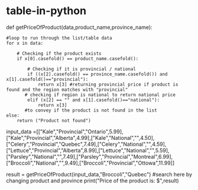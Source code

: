 # table-in-python
def getPriceOfProduct(data,product_name,province_name):
   
    #loop to run through the list/table data
    for x in data:
       
        # Checking if the product exists
        if x[0].casefold() == product_name.casefold():
           
            # Checking if it is provincial / national
            if ((x[2].casefold() == province_name.casefold()) and x[1].casefold()=="provincial"):
                return x[3] #returning provincial price if product is found and the region matches with "provincial"
           # checking if region is national to return national price
            elif (x[2] == "" and x[1].casefold()=="national"):
                return x[3]
           #to convey if the product is not found in the list
    else:
        return ("Product not found")                
           
input_data =[["Kale","Provincial","Ontario",5.99],["Kale","Provincial","Alberta",4.99],["Kale","National","",4.50],
             ["Celery","Provincial","Quebec",7.49],["Celery","National","",4.59],
             ["Lettuce","Provincial","Alberta",8.99],["Lettuce","National","",5.59],
             ["Parsley","National","",7.49],["Parsley","Provincial","Montreal",6.99],
             ["Broccoli","National","",9.49],["Broccoli","Provincial","Ottowa",11.99]]

result = getPriceOfProduct(input_data,"Broccoli","Quebec") #search here by changing product and province
print("Price of the product is: $",result)
